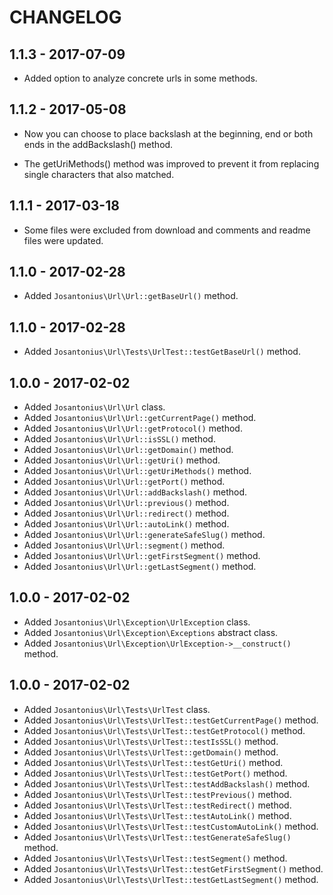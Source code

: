 # CHANGELOG

## 1.1.3 - 2017-07-09
* Added option to analyze concrete urls in some methods.

## 1.1.2 - 2017-05-08
* Now you can choose to place backslash at the beginning, end or both ends in the addBackslash() method.

* The getUriMethods() method was improved to prevent it from replacing single characters that also matched.

## 1.1.1 - 2017-03-18
* Some files were excluded from download and comments and readme files were updated.

## 1.1.0 - 2017-02-28
* Added `Josantonius\Url\Url::getBaseUrl()` method.

## 1.1.0 - 2017-02-28
* Added `Josantonius\Url\Tests\UrlTest::testGetBaseUrl()` method.

## 1.0.0 - 2017-02-02
* Added `Josantonius\Url\Url` class.
* Added `Josantonius\Url\Url::getCurrentPage()` method.
* Added `Josantonius\Url\Url::getProtocol()` method.
* Added `Josantonius\Url\Url::isSSL()` method.
* Added `Josantonius\Url\Url::getDomain()` method.
* Added `Josantonius\Url\Url::getUri()` method.
* Added `Josantonius\Url\Url::getUriMethods()` method.
* Added `Josantonius\Url\Url::getPort()` method.
* Added `Josantonius\Url\Url::addBackslash()` method.
* Added `Josantonius\Url\Url::previous()` method.
* Added `Josantonius\Url\Url::redirect()` method.
* Added `Josantonius\Url\Url::autoLink()` method.
* Added `Josantonius\Url\Url::generateSafeSlug()` method.
* Added `Josantonius\Url\Url::segment()` method.
* Added `Josantonius\Url\Url::getFirstSegment()` method.
* Added `Josantonius\Url\Url::getLastSegment()` method.

## 1.0.0 - 2017-02-02
* Added `Josantonius\Url\Exception\UrlException` class.
* Added `Josantonius\Url\Exception\Exceptions` abstract class.
* Added `Josantonius\Url\Exception\UrlException->__construct()` method.

## 1.0.0 - 2017-02-02
* Added `Josantonius\Url\Tests\UrlTest` class.
* Added `Josantonius\Url\Tests\UrlTest::testGetCurrentPage()` method.
* Added `Josantonius\Url\Tests\UrlTest::testGetProtocol()` method.
* Added `Josantonius\Url\Tests\UrlTest::testIsSSL()` method.
* Added `Josantonius\Url\Tests\UrlTest::getDomain()` method.
* Added `Josantonius\Url\Tests\UrlTest::testGetUri()` method.
* Added `Josantonius\Url\Tests\UrlTest::testGetPort()` method.
* Added `Josantonius\Url\Tests\UrlTest::testAddBackslash()` method.
* Added `Josantonius\Url\Tests\UrlTest::testPrevious()` method.
* Added `Josantonius\Url\Tests\UrlTest::testRedirect()` method.
* Added `Josantonius\Url\Tests\UrlTest::testAutoLink()` method.
* Added `Josantonius\Url\Tests\UrlTest::testCustomAutoLink()` method.
* Added `Josantonius\Url\Tests\UrlTest::testGenerateSafeSlug()` method.
* Added `Josantonius\Url\Tests\UrlTest::testSegment()` method.
* Added `Josantonius\Url\Tests\UrlTest::testGetFirstSegment()` method.
* Added `Josantonius\Url\Tests\UrlTest::testGetLastSegment()` method.